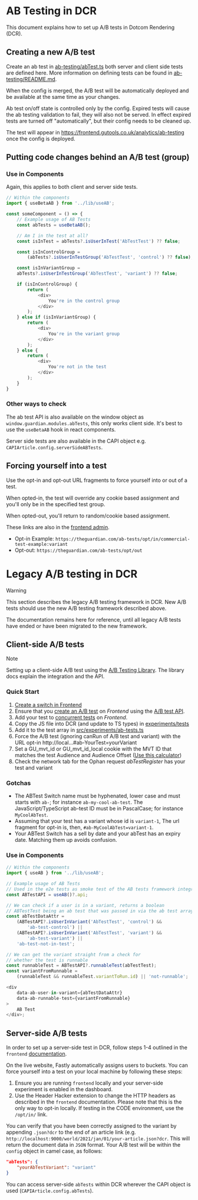 # AB Testing in DCR

This document explains how to set up A/B tests in Dotcom Rendering (DCR).

## Creating a new A/B test

Create an ab test in [ab-testing/abTest.ts](../ab-testing/abTest.ts) both server and client side tests are defined here. More information on defining tests can be found in [ab-testing/README.md](../ab-testing/README.md).

When the config is merged, the A/B test will be automatically deployed and be available at the same time as your changes.

Ab test on/off state is controlled only by the config. Expired tests will cause the ab testing validation to fail, they will also not be served. In effect expired tests are turned off "automatically", but their config needs to be cleaned up.

The test will appear in https://frontend.gutools.co.uk/analytics/ab-testing once the config is deployed.

## Putting code changes behind an A/B test (group)

### Use in Components

Again, this applies to both client and server side tests.

```ts
// Within the components
import { useBetaAB } from '../lib/useAB';

const someComponent = () => {
	// Example usage of AB Tests
	const abTests = useBetaAB();

	// Am I in the test at all?
	const isInTest = abTests?.isUserInTest('AbTestTest') ?? false;

	const isInControlGroup =
		(abTests?.isUserInTestGroup('AbTestTest', 'control') ?? false);

	const isInVariantGroup =
	abTests?.isUserInTestGroup('AbTestTest', 'variant') ?? false;

	if (isInControlGroup) {
		return (
			<div>
				You're in the control group
			</div>
		);
	} else if (isInVariantGroup) {
		return (
			<div>
				You're in the variant group
			</div>
		);
	} else {
		return (
			<div>
				You're not in the test
			</div>
		);
	}
}

```

### Other ways to check

The ab test API is also available on the window object as `window.guardian.modules.abTests`, this only works client side. It's best to use the `useBetaAB` hook in react components.

Server side tests are also available in the CAPI object e.g. `CAPIArticle.config.serverSideABTests`.

## Forcing yourself into a test

Use the opt-in and opt-out URL fragments to force yourself into or out of a test.

When opted-in, the test will override any cookie based assignment and you'll only be in the specified test group.

When opted-out, you'll return to random/cookie based assignment.

These links are also in the [frontend admin](https://frontend.gutools.co.uk/analytics/ab-testing).

-   Opt-in Example: `https://theguardian.com/ab-tests/opt/in/commercial-test-example:variant`
-   Opt-out: `https://theguardian.com/ab-tests/opt/out`

# Legacy A/B testing in DCR

> [!WARNING]
> This section describes the legacy A/B testing framework in DCR. New A/B tests should use the new A/B testing framework described above.

The documentation remains here for reference, until all legacy A/B tests have ended or have been migrated to the new framework.

## Client-side A/B tests

> [!NOTE]
> Setting up a client-side A/B test using the [A/B Testing Library](https://github.com/guardian/csnx/tree/main/libs/%40guardian/ab-core). The library docs explain the integration and the API.

### Quick Start

1. [Create a switch in Frontend](https://github.com/guardian/frontend/blob/main/common/app/conf/switches/ABTestSwitches.scala)
1. Ensure that you [create an A/B test](https://github.com/guardian/frontend/tree/main/static/src/javascripts/projects/common/modules/experiments/tests) on _Frontend_ using the [A/B test API](https://github.com/guardian/csnx/tree/main/libs/%40guardian/ab-core#the-api).
1. Add your test to [concurrent tests](https://github.com/guardian/frontend/blob/main/static/src/javascripts/projects/common/modules/experiments/ab-tests.ts) on _Frontend_.
1. Copy the JS file into DCR (and update to TS types) in [experiments/tests](https://github.com/guardian/dotcom-rendering/blob/main/dotcom-rendering/src/experiments/ab-tests.ts)
1. Add it to the test array in [src/experiments/ab-tests.ts](https://github.com/guardian/dotcom-rendering/blob/main/dotcom-rendering/src/experiments/ab-tests.ts)
1. Force the A/B test (ignoring canRun of A/B test and variant) with the URL opt-in http://local...#ab-YourTest=yourVariant
1. Set a GU_mvt_id or GU_mvt_id_local cookie with the MVT ID that matches the test Audience and Audience Offset ([Use this calculator](https://ab-tests.netlify.app/))
1. Check the network tab for the Ophan request _abTestRegister_ has your test and variant

### Gotchas

-   The ABTest Switch name must be hyphenated, lower case and must starts with `ab-`; for instance `ab-my-cool-ab-test`. The JavaScript/TypeScript ab-test ID must be in PascalCase; for instance `MyCoolAbTest`.
-   Assuming that your test has a variant whose id is `variant-1`, The url fragment for opt-in is, then, `#ab-MyCoolAbTest=variant-1`.
-   Your ABTest Switch has a sell by date and your abTest has an expiry date. Matching them up avoids confusion.

### Use in Components

```ts
// Within the components
import { useAB } from '../lib/useAB';

// Example usage of AB Tests
// Used in the e2e tests as smoke test of the AB tests framework integration
const ABTestAPI = useAB()?.api;

// We can check if a user is in a variant, returns a boolean
// ABTestTest being an ab test that was passed in via the ab test array
const abTestDataAttr =
	(ABTestAPI?.isUserInVariant('AbTestTest', 'control') &&
		'ab-test-control') ||
	(ABTestAPI?.isUserInVariant('AbTestTest', 'variant') &&
		'ab-test-variant') ||
	'ab-test-not-in-test';

// We can get the variant straight from a check for
// whether the test is runnable
const runnableTest = ABTestAPI?.runnableTest(abTestTest);
const variantFromRunnable =
	(runnableTest && runnableTest.variantToRun.id) || 'not-runnable';

<div
	data-ab-user-in-variant={abTestDataAttr}
	data-ab-runnable-test={variantFromRunnable}
>
	AB Test
</div>;
```

## Server-side A/B tests

In order to set up a server-side test in DCR, follow steps 1-4 outlined in the `frontend` [documentation](https://github.com/guardian/frontend/blob/main/docs/03-dev-howtos/01-ab-testing.md#write-a-server-side-test).

On the live website, Fastly automatically assigns users to buckets. You can force yourself into a test on your local machine by following these steps:

1. Ensure you are running `frontend` locally and your server-side experiment is enabled in the dashboard.
2. Use the Header Hacker extension to change the HTTP headers as described in the `frontend` documentation. Please note that this is the only way to opt-in locally. If testing in the CODE environment, use the `/opt/in/` link.

You can verify that you have been correctly assigned to the variant by appending `.json?dcr` to the end of an article link (e.g. `http://localhost:9000/world/2021/jan/01/your-article.json?dcr`. This will return the document data in `JSON` format. Your A/B test will be within the `config` object in camel case, as follows:

```json
"abTests": {
	"yourAbTestVariant": "variant"
}
```

You can access server-side `abTests` within DCR wherever the CAPI object is used (`CAPIArticle.config.abTests`).
